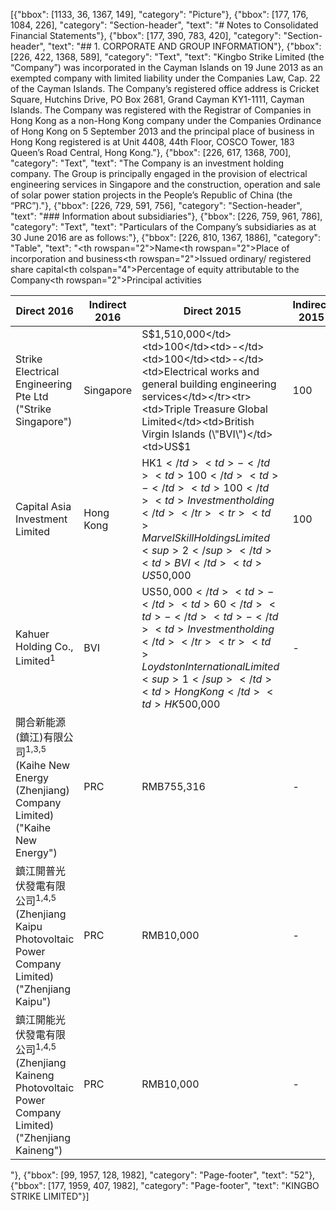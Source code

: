 [{"bbox": [1133, 36, 1367, 149], "category": "Picture"}, {"bbox": [177, 176, 1084, 226], "category": "Section-header", "text": "# Notes to Consolidated Financial Statements"}, {"bbox": [177, 390, 783, 420], "category": "Section-header", "text": "## 1. CORPORATE AND GROUP INFORMATION"}, {"bbox": [226, 422, 1368, 589], "category": "Text", "text": "Kingbo Strike Limited (the “Company”) was incorporated in the Cayman Islands on 19 June 2013 as an exempted company with limited liability under the Companies Law, Cap. 22 of the Cayman Islands. The Company’s registered office address is Cricket Square, Hutchins Drive, PO Box 2681, Grand Cayman KY1-1111, Cayman Islands. The Company was registered with the Registrar of Companies in Hong Kong as a non-Hong Kong company under the Companies Ordinance of Hong Kong on 5 September 2013 and the principal place of business in Hong Kong registered is at Unit 4408, 44th Floor, COSCO Tower, 183 Queen’s Road Central, Hong Kong."}, {"bbox": [226, 617, 1368, 700], "category": "Text", "text": "The Company is an investment holding company. The Group is principally engaged in the provision of electrical engineering services in Singapore and the construction, operation and sale of solar power station projects in the People’s Republic of China (the “PRC”)."}, {"bbox": [226, 729, 591, 756], "category": "Section-header", "text": "### Information about subsidiaries"}, {"bbox": [226, 759, 961, 786], "category": "Text", "text": "Particulars of the Company’s subsidiaries as at 30 June 2016 are as follows:"}, {"bbox": [226, 810, 1367, 1886], "category": "Table", "text": "<table><thead><tr><th rowspan=\"2\">Name</th><th rowspan=\"2\">Place of incorporation and business</th><th rowspan=\"2\">Issued ordinary/ registered share capital</th><th colspan=\"4\">Percentage of equity attributable to the Company</th><th rowspan=\"2\">Principal activities</th></tr><tr><th>Direct 2016</th><th>Indirect 2016</th><th>Direct 2015</th><th>Indirect 2015</th></tr></thead><tbody><tr><td>Strike Electrical Engineering Pte Ltd (\"Strike Singapore\")</td><td>Singapore</td><td>S$1,510,000</td><td>100</td><td>-</td><td>100</td><td>-</td><td>Electrical works and general building engineering services</td></tr><tr><td>Triple Treasure Global Limited</td><td>British Virgin Islands (\"BVI\")</td><td>US$1</td><td>100</td><td>-</td><td>100</td><td>-</td><td>Investment holding</td></tr><tr><td>Capital Asia Investment Limited</td><td>Hong Kong</td><td>HK$1</td><td>-</td><td>100</td><td>-</td><td>100</td><td>Investment holding</td></tr><tr><td>Marvel Skill Holdings Limited<sup>2</sup></td><td>BVI</td><td>US$50,000</td><td>100</td><td>-</td><td>-</td><td>-</td><td>Investment holding</td></tr><tr><td>Kahuer Holding Co., Limited<sup>1</sup></td><td>BVI</td><td>US$50,000</td><td>-</td><td>60</td><td>-</td><td>-</td><td>Investment holding</td></tr><tr><td>Loydston International Limited<sup>1</sup></td><td>Hong Kong</td><td>HK$500,000</td><td>-</td><td>60</td><td>-</td><td>-</td><td>Investment holding</td></tr><tr><td>開合新能源(鎮江)有限公司<sup>1,3,5</sup> (Kaihe New Energy (Zhenjiang) Company Limited) (\"Kaihe New Energy\")</td><td>PRC</td><td>RMB755,316</td><td>-</td><td>60</td><td>-</td><td>-</td><td>Construction, operation and sale of solar power station projects</td></tr><tr><td>鎮江開普光伏發電有限公司<sup>1,4,5</sup> (Zhenjiang Kaipu Photovoltaic Power Company Limited) (\"Zhenjiang Kaipu\")</td><td>PRC</td><td>RMB10,000</td><td>-</td><td>60</td><td>-</td><td>-</td><td>Construction and operation of solar power station projects</td></tr><tr><td>鎮江開能光伏發電有限公司<sup>1,4,5</sup> (Zhenjiang Kaineng Photovoltaic Power Company Limited) (\"Zhenjiang Kaineng\")</td><td>PRC</td><td>RMB10,000</td><td>-</td><td>60</td><td>-</td><td>-</td><td>Construction and operation of solar power station projects</td></tr></tbody></table>"}, {"bbox": [99, 1957, 128, 1982], "category": "Page-footer", "text": "52"}, {"bbox": [177, 1959, 407, 1982], "category": "Page-footer", "text": "KINGBO STRIKE LIMITED"}]